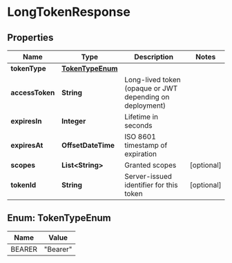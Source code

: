 

# LongTokenResponse


## Properties

| Name | Type | Description | Notes |
|------------ | ------------- | ------------- | -------------|
|**tokenType** | [**TokenTypeEnum**](#TokenTypeEnum) |  |  |
|**accessToken** | **String** | Long-lived token (opaque or JWT depending on deployment) |  |
|**expiresIn** | **Integer** | Lifetime in seconds |  |
|**expiresAt** | **OffsetDateTime** | ISO 8601 timestamp of expiration |  |
|**scopes** | **List&lt;String&gt;** | Granted scopes |  [optional] |
|**tokenId** | **String** | Server-issued identifier for this token |  [optional] |



## Enum: TokenTypeEnum

| Name | Value |
|---- | -----|
| BEARER | &quot;Bearer&quot; |



